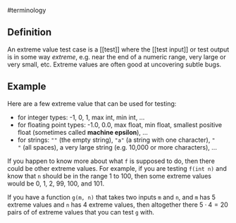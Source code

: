 #terminology

## Definition
An extreme value test case is a [[test]] where the [[test input]] or test output is in some way *extreme*, e.g. near the end of a numeric range, very large or very small, etc. Extreme values are often good at uncovering subtle bugs.

## Example
Here are a few extreme value that can be used for testing:
- for integer types: -1, 0, 1, max int, min int, ...
- for floating point types: -1.0, 0.0, max float, min float, smallest positive float (sometimes called **machine epsilon**), ...
- for strings: `""` (the empty string), `"a"` (a string with one character), `"       "` (all spaces), a very large string (e.g. 10,000 or more characters), ...

If you happen to know more about what `f` is supposed to do, then there could
be other extreme values. For example, if you are testing `f(int n)` and know
that `n` should be in the range 1 to 100, then some extreme values would be 0,
1, 2, 99, 100, and 101.

If you have a function `g(m, n)` that takes two inputs `m` and `n`, and `m`
has 5 extreme values and `n` has 4 extreme values, then altogether there $`5
\cdot 4 = 20`$ pairs of of extreme values that you can test `g` with.